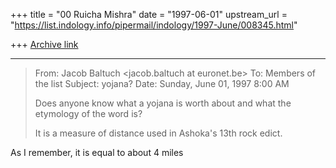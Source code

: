 +++
title = "00 Ruicha Mishra"
date = "1997-06-01"
upstream_url = "https://list.indology.info/pipermail/indology/1997-June/008345.html"

+++
[Archive link](https://list.indology.info/pipermail/indology/1997-June/008345.html)



----------
> From: Jacob Baltuch <jacob.baltuch at euronet.be>
> To: Members of the list <indology at liverpool.ac.uk>
> Subject: yojana?
> Date: Sunday, June 01, 1997 8:00 AM
> 
> Does anyone know what a yojana is worth about
> and what the etymology of the word is?
> 
> It is a measure of distance used in Ashoka's 13th
> rock edict.

As I remember, it is equal to about 4 miles




